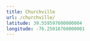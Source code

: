 ```yaml
---
title: Churchville
url: /churchville/
latitude: 39.559597600000004
longitude: -76.25016760000001
---
```

